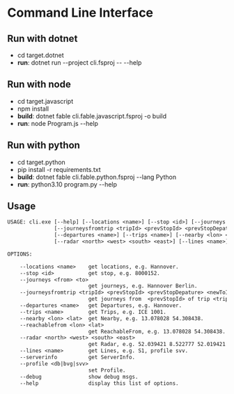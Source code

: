 # Command Line Interface

## Run with dotnet

* cd target.dotnet
* **run**: dotnet run --project cli.fsproj -- --help

## Run with node

* cd target.javascript
* npm install
* **build**: dotnet fable cli.fable.javascript.fsproj -o build
* **run**: node Program.js --help

## Run with python

* cd target.python
* pip install -r requirements.txt
* **build**: dotnet fable cli.fable.python.fsproj --lang Python
* **run**: python3.10 program.py --help

## Usage

```txt
USAGE: cli.exe [--help] [--locations <name>] [--stop <id>] [--journeys <from> <to>] 
               [--journeysfromtrip <tripId> <prevStopId> <prevStopDepature> <newToId>]
               [--departures <name>] [--trips <name>] [--nearby <lon> <lat>] [--reachablefrom <lon> <lat>]
               [--radar <north> <west> <south> <east>] [--lines <name>] [--serverinfo] [--profile <db|bvg|svv>] [--debug]

OPTIONS:

    --locations <name>    get locations, e.g. Hannover.
    --stop <id>           get stop, e.g. 8000152.
    --journeys <from> <to>
                          get journeys, e.g. Hannover Berlin.
    --journeysfromtrip <tripId> <prevStopId> <prevStopDepature> <newToId>
                          get journeys from  <prevStopId> of trip <tripId> to new target <newToId>.
    --departures <name>   get Departures, e.g. Hannover.
    --trips <name>        get Trips, e.g. ICE 1001.
    --nearby <lon> <lat>  get Nearby, e.g. 13.078028 54.308438.
    --reachablefrom <lon> <lat>
                          get ReachableFrom, e.g. 13.078028 54.308438.
    --radar <north> <west> <south> <east>
                          get Radar, e.g. 52.039421 8.522777 52.019421 8.542777.
    --lines <name>        get Lines, e.g. S1, profile svv.
    --serverinfo          get ServerInfo.
    --profile <db|bvg|svv>
                          set Profile.
    --debug               show debug msgs.
    --help                display this list of options.
```
